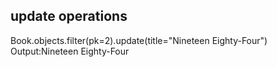 ## update operations
 Book.objects.filter(pk=2).update(title="Nineteen Eighty-Four")
 Output:Nineteen Eighty-Four